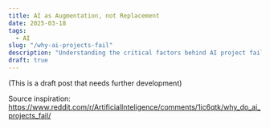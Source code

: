 ```yaml
---
title: AI as Augmentation, not Replacement
date: 2025-03-18
tags:
  - AI
slug: "/why-ai-projects-fail"
description: "Understanding the critical factors behind AI project failures and how to approach AI as an augmentation to human capabilities."
draft: true
---
```


(This is a draft post that needs further development)

Source inspiration: https://www.reddit.com/r/ArtificialInteligence/comments/1ic6qtk/why_do_ai_projects_fail/
